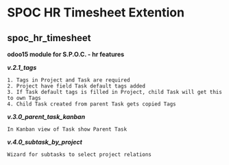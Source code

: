 # SPOC HR Timesheet Extention
## spoc_hr_timesheet

**odoo15 module for S.P.O.C. - hr features**


***v.2.1_tags***

    1. Tags in Project and Task are required
    2. Project have field Task default tags added
    3. If Task default tags is filled in Project, child Task will get this to own Tags
    4. Child Task created from parent Task gets copied Tags

***v.3.0_parent_task_kanban***

    In Kanban view of Task show Parent Task

***v.4.0_subtask_by_project***

    Wizard for subtasks to select project relations
